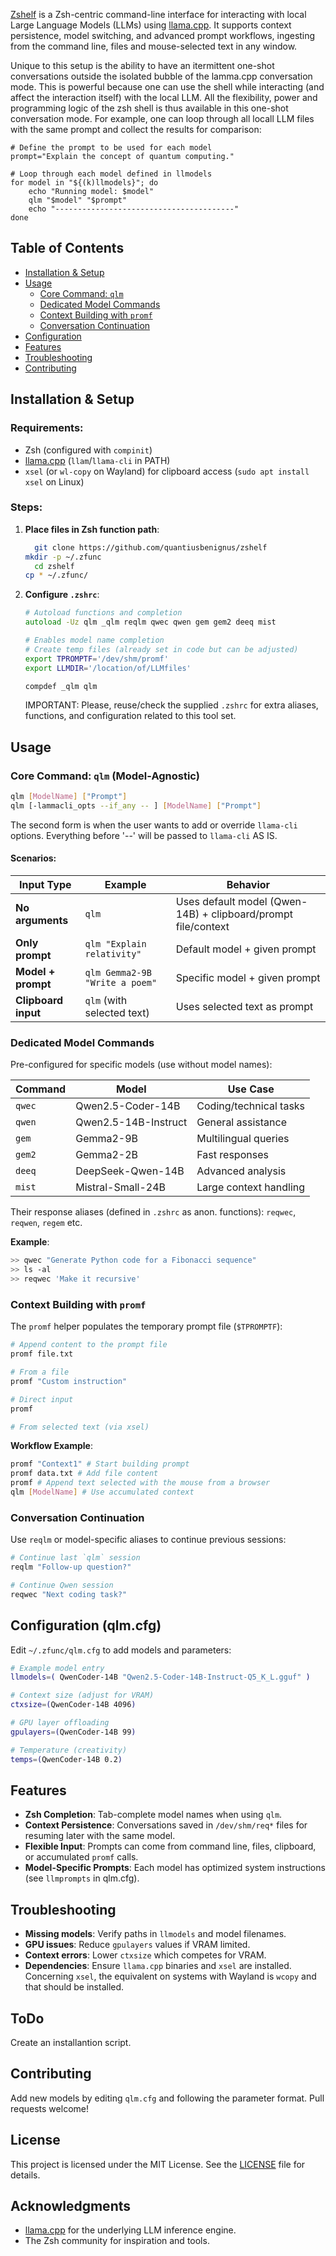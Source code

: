 [Zshelf](https://github.com/quantiusbenignus/zshelf) is a Zsh-centric command-line interface for interacting with local Large Language Models (LLMs) using [llama.cpp](https://github.com/ggml-org/llama.cpp). It supports context persistence, model switching, and advanced prompt workflows, ingesting from the command line, files and mouse-selected text in any window. 

Unique to this setup is the ability to have an itermittent one-shot conversations outside the isolated bubble of the lamma.cpp conversation mode. This is powerful because one can use the shell while interacting (and affect the interaction itself) with the local LLM. All the flexibility, power and programming logic of the zsh shell is thus available in this one-shot conversation mode. For example, one can loop through all locall LLM files with the same prompt and collect the results for comparison:

```
# Define the prompt to be used for each model
prompt="Explain the concept of quantum computing."

# Loop through each model defined in llmodels
for model in "${(k)llmodels}"; do
    echo "Running model: $model"
    qlm "$model" "$prompt"
    echo "----------------------------------------"
done
```


## Table of Contents

- [Installation & Setup](#installation--setup)
- [Usage](#usage)
  - [Core Command: `qlm`](#core-command-qlm)
  - [Dedicated Model Commands](#dedicated-model-commands)
  - [Context Building with `promf`](#context-building-with-promf)
  - [Conversation Continuation](#conversation-continuation)
- [Configuration](#configuration)
- [Features](#features)
- [Troubleshooting](#troubleshooting)
- [Contributing](#contributing)

## Installation & Setup

### Requirements:
- Zsh (configured with `compinit`)
- [llama.cpp](https://github.com/ggml-org/llama.cpp) (`llam`/`llama-cli` in PATH)
- `xsel` (or `wl-copy` on Wayland) for clipboard access (`sudo apt install xsel` on Linux)

### Steps:

1. **Place files in Zsh function path**:
    ```bash
	  git clone https://github.com/quantiusbenignus/zshelf
    mkdir -p ~/.zfunc
	  cd zshelf  
    cp * ~/.zfunc/
    ```

2. **Configure `.zshrc`**:
    ```zsh
    # Autoload functions and completion
    autoload -Uz qlm _qlm reqlm qwec qwen gem gem2 deeq mist 

    # Enables model name completion
    # Create temp files (already set in code but can be adjusted)
    export TPROMPTF='/dev/shm/promf'
    export LLMDIR='/location/of/LLMfiles'

    compdef _qlm qlm
    ```
    IMPORTANT: Please, reuse/check the supplied `.zshrc` for extra aliases, functions, and configuration related to this tool set.

## Usage

### Core Command: `qlm` (Model-Agnostic)

```bash
qlm [ModelName] ["Prompt"]
qlm [-lammacli_opts --if_any -- ] [ModelName] ["Prompt"]
```

The second form is when the user wants to add or override `llama-cli` options.  Everything before '--' will be passed to `llama-cli` AS IS.

#### Scenarios:

| Input Type | Example | Behavior |
|---------------------|----------------------------------|--------------------------------------------------------------------------|
| **No arguments** | `qlm` | Uses default model (Qwen-14B) + clipboard/prompt file/context |
| **Only prompt** | `qlm "Explain relativity"` | Default model + given prompt |
| **Model + prompt** | `qlm Gemma2-9B "Write a poem"` | Specific model + given prompt |
| **Clipboard input** | `qlm` (with selected text) | Uses selected text as prompt |

### Dedicated Model Commands

Pre-configured for specific models (use without model names):

| Command | Model | Use Case |
|---------|--------------------------------|------------------------------|
| `qwec` | Qwen2.5-Coder-14B | Coding/technical tasks |
| `qwen` | Qwen2.5-14B-Instruct | General assistance |
| `gem` | Gemma2-9B | Multilingual queries |
| `gem2` | Gemma2-2B | Fast responses |
| `deeq` | DeepSeek-Qwen-14B | Advanced analysis |
| `mist` | Mistral-Small-24B | Large context handling |

Their response aliases (defined in `.zshrc` as anon. functions): `reqwec`, `reqwen`, `regem` etc.

**Example**:
```bash
>> qwec "Generate Python code for a Fibonacci sequence"
>> ls -al
>> reqwec 'Make it recursive'
```

### Context Building with `promf`

The `promf` helper populates the temporary prompt file (`$TPROMPTF`):

```bash
# Append content to the prompt file
promf file.txt

# From a file
promf "Custom instruction"

# Direct input
promf

# From selected text (via xsel)
```

**Workflow Example**:
```bash
promf "Context1" # Start building prompt
promf data.txt # Add file content
promf # Append text selected with the mouse from a browser
qlm [ModelName] # Use accumulated context
```

### Conversation Continuation

Use `reqlm` or model-specific aliases to continue previous sessions:

```bash
# Continue last `qlm` session
reqlm "Follow-up question?"

# Continue Qwen session
reqwec "Next coding task?"
```

## Configuration (qlm.cfg)

Edit `~/.zfunc/qlm.cfg` to add models and parameters:

```bash
# Example model entry
llmodels=( QwenCoder-14B "Qwen2.5-Coder-14B-Instruct-Q5_K_L.gguf" )

# Context size (adjust for VRAM)
ctxsize=(QwenCoder-14B 4096)

# GPU layer offloading
gpulayers=(QwenCoder-14B 99)

# Temperature (creativity)
temps=(QwenCoder-14B 0.2)
```

## Features

- **Zsh Completion**: Tab-complete model names when using `qlm`.
- **Context Persistence**: Conversations saved in `/dev/shm/req*` files for resuming later with the same model.
- **Flexible Input**: Prompts can come from command line, files, clipboard, or accumulated `promf` calls.
- **Model-Specific Prompts**: Each model has optimized system instructions (see `llmprompts` in qlm.cfg).

## Troubleshooting

- **Missing models**: Verify paths in `llmodels` and model filenames.
- **GPU issues**: Reduce `gpulayers` values if VRAM limited.
- **Context errors**: Lower `ctxsize` which competes for VRAM.
- **Dependencies**: Ensure `llama.cpp` binaries and `xsel` are installed. Concerning `xsel`, the equivalent on systems with Wayland is `wcopy` and that should be installed.
## ToDo
Create an installantion script.

## Contributing

Add new models by editing `qlm.cfg` and following the parameter format. Pull requests welcome!

## License

This project is licensed under the MIT License. See the [LICENSE](LICENSE) file for details.

## Acknowledgments

- [llama.cpp](https://github.com/ggml-org/llama.cpp) for the underlying LLM inference engine.
- The Zsh community for inspiration and tools.
